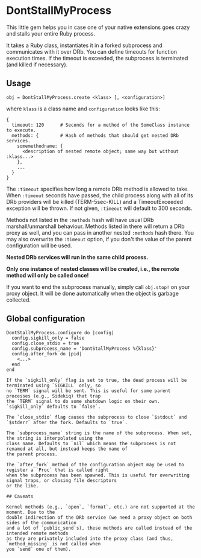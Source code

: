 # DontStallMyProcess

This little gem helps you in case one of your native extensions goes crazy and stalls
your entire Ruby process.

It takes a Ruby class, instantiates it in a forked subprocess and communicates with
it over DRb. You can define timeouts for function execution times. If the timeout is
exceeded, the subprocess is terminated (and killed if necessary).

## Usage

```
obj = DontStallMyProcess.create <klass> [, <configuration>]
```

where `klass` is a class name and `configuration` looks like this:

```
{
  timeout: 120      # Seconds for a method of the SomeClass instance to execute.
  methods: {        # Hash of methods that should get nested DRb services.
    somemethodname: {
      <description of nested remote object; same way but without :klass...>
    },
    ...
  }
}
```

The `:timeout` specifies how long a remote DRb method is allowed to take. When `:timeout`
seconds have passed, the child process along with all of its DRb providers will be
killed (TERM-5sec-KILL) and a TimeoutExceeded exception will be thrown. If not given, `:timeout`
will default to 300 seconds.

Methods not listed in the `:methods` hash will have usual DRb marshall/unmarshall
behaviour. Methods listed in there will return a DRb proxy as well, and you can pass in
another nested `:methods` hash there. You may also overwrite the `:timeout` option, if you don't
the value of the parent configuration will be used.

<strong>Nested DRb services will run in the same child process.</strong>

<strong>Only one instance of nested classes will be created, i.e., the remote method will only be called once!</strong>

If you want to end the subprocess manually, simply call `obj.stop!` on your proxy object. It will
be done automatically when the object is garbage collected.

## Global configuration

```
DontStallMyProcess.configure do |config|
  config.sigkill_only = false
  config.close_stdio = true
  config.subprocess_name = 'DontStallMyProcess %{klass}'
  config.after_fork do |pid|
    <...>
  end
end

If the `sigkill_only` flag is set to true, the dead process will be terminated using `SIGKILL` only, so
no `TERM` signal will be sent. This is useful for some parent processes (e.g., Sidekiq) that trap
the `TERM` signal to do some shutdown logic on their own. `sigkill_only` defaults to `false`.

The `close_stdio` flag causes the subprocess to close `$stdout` and `$stderr` after the fork. Defaults to `true`.

The `subprocess_name` string is the name of the subprocess. When set, the string is interpolated using the
class name. Defaults to `nil` which means the subprocess is not renamed at all, but instead keeps the name of
the parent process.

The `after_fork` method of the configuration object may be used to register a `Proc` that is called right
when the subprocess has been spawned. This is useful for overwriting signal traps, or closing file descriptors
or the like.

## Caveats

Kernel methods (e.g., `open`, `format`, etc.) are not supported at the moment. Due to the
double indirection of the DRb service (we need a proxy object on both sides of the communication
and a lot of `public_send`s), these methods are called instead of the intended remote methods
as they are privately included into the proxy class (and thus, `method_missing` is not called when
you `send` one of them).
